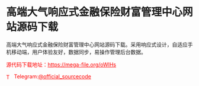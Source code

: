 # 高端大气响应式金融保险财富管理中心网站源码下载

高端大气响应式金融保险财富管理中心网站源码下载。采用响应式设计，自适应手机移动端，用户体验友好，数据同步，易操作管理后台数据。<br>


<p style="color: red;">源代码下载地址：<a href="https://mega-file.org/oWlHs" style="color: red;">https://mega-file.org/oWlHs</a></p><p style="color: red;"><img src="https://cdn-icons-png.flaticon.com/512/2111/2111646.png" alt="Telegram Icon" style="width: 16px; vertical-align: middle; margin-right: 5px;">Telegram:<a href="https://t.me/official_sourcecode" style="color: red;">@official_sourcecode</a></p>